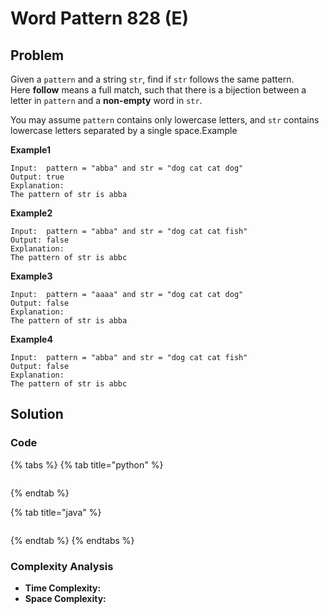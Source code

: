 # Word Pattern 828 \(E\)

## Problem

Given a `pattern` and a string `str`, find if `str` follows the same pattern.  
Here **follow** means a full match, such that there is a bijection between a letter in `pattern` and a **non-empty** word in `str`.

You may assume `pattern` contains only lowercase letters, and `str` contains lowercase letters separated by a single space.Example

**Example1**

```text
Input:  pattern = "abba" and str = "dog cat cat dog"
Output: true
Explanation:
The pattern of str is abba
```

**Example2**

```text
Input:  pattern = "abba" and str = "dog cat cat fish"
Output: false
Explanation:
The pattern of str is abbc
```

**Example3**

```text
Input:  pattern = "aaaa" and str = "dog cat cat dog"
Output: false
Explanation:
The pattern of str is abba
```

**Example4**

```text
Input:  pattern = "abba" and str = "dog cat cat fish"
Output: false
Explanation:
The pattern of str is abbc
```

## Solution

### Code

{% tabs %}
{% tab title="python" %}
```python

```
{% endtab %}

{% tab title="java" %}
```

```
{% endtab %}
{% endtabs %}

### Complexity Analysis

* **Time Complexity:**
* **Space Complexity:**

